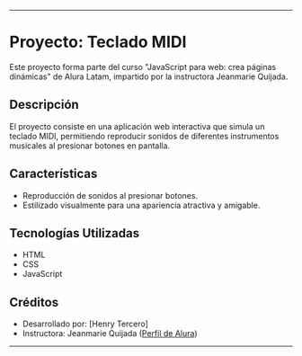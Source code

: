 
---

# Proyecto: Teclado MIDI

Este proyecto forma parte del curso "JavaScript para web: crea páginas dinámicas" de Alura Latam, impartido por la instructora Jeanmarie Quijada.

## Descripción

El proyecto consiste en una aplicación web interactiva que simula un teclado MIDI, permitiendo reproducir sonidos de diferentes instrumentos musicales al presionar botones en pantalla.

## Características

- Reproducción de sonidos al presionar botones.
- Estilizado visualmente para una apariencia atractiva y amigable.

## Tecnologías Utilizadas

- HTML
- CSS
- JavaScript

## Créditos

- Desarrollado por: [Henry Tercero]
- Instructora: Jeanmarie Quijada ([Perfil de Alura]([https://www.alura.com.br/cursos-online-html-css](https://app.aluracursos.com/course/javascript-web-paginas-dinamicas)))


---


